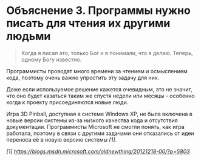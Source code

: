# Объяснение 3. Программы нужно писать для чтения их другими людьми

> Когда я писал это, только Бог и я понимали, что я делаю. Теперь, одному Богу известно.

Программисты проводят много времени за чтением и осмыслением кода, поэтому очень важно упростить эту задачу для них.

Даже если используемое решение кажется очевидным, это не значит, что оно будет казаться таким же спустя недели или месяцы - особенно когда к проекту присоединяются новые люди.

Игра 3D Pinball, доступная в системе Windows XP, не была включена в новые версии системы из-за низкого качества кода и отсутствия документации. Программисты Microsoft не смогли понять, как игра работала, поэтому в связи с другими задачами они отказались от идеи переноса её в новую версию системы *[1]*.

*[1] https://blogs.msdn.microsoft.com/oldnewthing/20121218-00/?p=5803*
